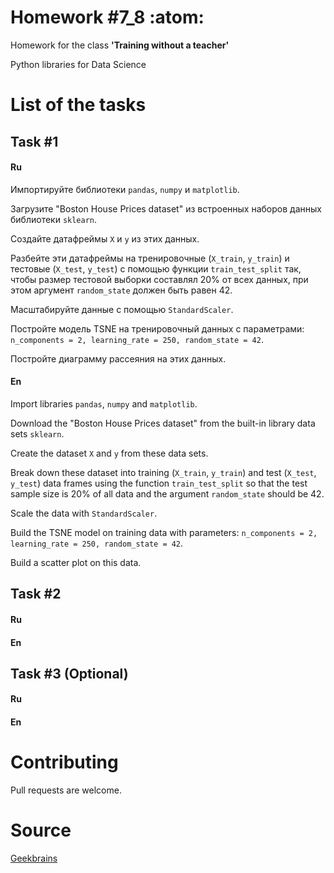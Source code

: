# Homework #7_8 :atom:

Homework for the class **'Training without a teacher'**

Python libraries for Data Science

# List of the tasks

## Task #1

#### Ru

Импортируйте библиотеки ```pandas```, ```numpy``` и ```matplotlib```.

Загрузите "Boston House Prices dataset" из встроенных наборов данных библиотеки ```sklearn```.

Создайте датафреймы ```X``` и ```y``` из этих данных.

Разбейте эти датафреймы на тренировочные (```X_train```, ```y_train```) и тестовые (```X_test```, ```y_test```) с помощью функции ```train_test_split``` так, чтобы размер тестовой выборки составлял 20% от всех данных, при этом аргумент ```random_state``` должен быть равен 42.

Масштабируйте данные с помощью ```StandardScaler```.

Постройте модель TSNE на тренировочный данных с параметрами: ```n_components = 2, learning_rate = 250, random_state = 42```.

Постройте диаграмму рассеяния на этих данных.

#### En

Import libraries ```pandas```, ```numpy``` and ```matplotlib```.

Download the "Boston House Prices dataset" from the built-in library data sets ```sklearn```.

Create the dataset ```X``` and ```y``` from these data sets.

Break down these dataset into training (```X_train```, ```y_train```) and test (```X_test```, ```y_test```) data frames using the function ```train_test_split``` so that the test sample size is 20% of all data and the argument ```random_state``` should be 42.

Scale the data with ```StandardScaler```.

Build the TSNE model on training data with parameters: ```n_components = 2, learning_rate = 250, random_state = 42```.

Build a scatter plot on this data.

## Task #2

#### Ru



#### En



## Task #3 (Optional)

#### Ru



#### En



# Contributing

Pull requests are welcome.

# Source

[Geekbrains](https://geekbrains.ru)
